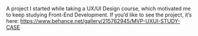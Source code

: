 A project I started while taking a UX/UI Design course, which motivated me to keep studying Front-End Development. If you’d like to see the project, it’s here: https://www.behance.net/gallery/215762945/MVP-UXUI-STUDY-CASE
